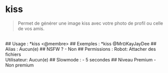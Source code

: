 # kiss

> Permet de générer une image kiss avec votre photo de profil ou celle de vos amis.

<br>
## Usage :
*kiss <@membre>
## Exemples :
*kiss @Mr¤KayJayDee
## Alias :
Aucun(e)
## NSFW ?
- Non
## Permissions :
Robot: Attacher des fichiers
<br>
Utilisateur: Aucun(e)
## Slowmode :
- 5 secondes
## Niveau Premium
- Non premium
